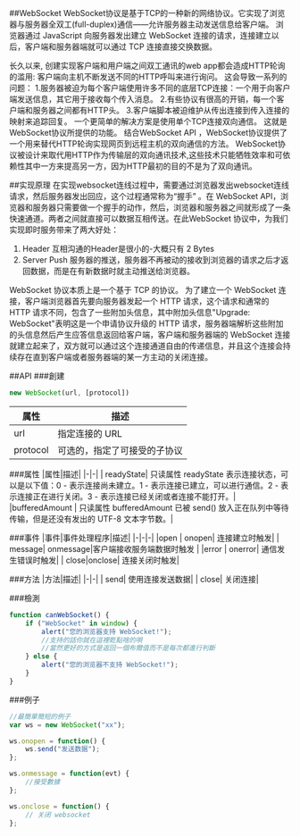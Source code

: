 ##WebSocket
WebSocket协议是基于TCP的一种新的网络协议。它实现了浏览器与服务器全双工(full-duplex)通信——允许服务器主动发送信息给客户端。
浏览器通过 JavaScript 向服务器发出建立 WebSocket 连接的请求，连接建立以后，客户端和服务器端就可以通过 TCP 连接直接交换数据。

长久以来, 创建实现客户端和用户端之间双工通讯的web app都会造成HTTP轮询的滥用: 客户端向主机不断发送不同的HTTP呼叫来进行询问。
这会导致一系列的问题：
1.服务器被迫为每个客户端使用许多不同的底层TCP连接：一个用于向客户端发送信息，其它用于接收每个传入消息。
2.有些协议有很高的开销，每一个客户端和服务器之间都有HTTP头。
3.客户端脚本被迫维护从传出连接到传入连接的映射来追踪回复。
一个更简单的解决方案是使用单个TCP连接双向通信。 这就是WebSocket协议所提供的功能。 结合WebSocket API ，WebSocket协议提供了一个用来替代HTTP轮询实现网页到远程主机的双向通信的方法。
WebSocket协议被设计来取代用HTTP作为传输层的双向通讯技术,这些技术只能牺牲效率和可依赖性其中一方来提高另一方，因为HTTP最初的目的不是为了双向通讯。

##实现原理
在实现websocket连线过程中，需要通过浏览器发出websocket连线请求，然后服务器发出回应，这个过程通常称为“握手” 。在 WebSocket API，浏览器和服务器只需要做一个握手的动作，然后，浏览器和服务器之间就形成了一条快速通道。两者之间就直接可以数据互相传送。在此WebSocket 协议中，为我们实现即时服务带来了两大好处：
1. Header 互相沟通的Header是很小的-大概只有 2 Bytes
2. Server Push 服务器的推送，服务器不再被动的接收到浏览器的请求之后才返回数据，而是在有新数据时就主动推送给浏览器。


WebSocket 协议本质上是一个基于 TCP 的协议。
为了建立一个 WebSocket 连接，客户端浏览器首先要向服务器发起一个 HTTP 请求，这个请求和通常的 HTTP 请求不同，包含了一些附加头信息，其中附加头信息"Upgrade: WebSocket"表明这是一个申请协议升级的 HTTP 请求，服务器端解析这些附加的头信息然后产生应答信息返回给客户端，客户端和服务器端的 WebSocket 连接就建立起来了，双方就可以通过这个连接通道自由的传递信息，并且这个连接会持续存在直到客户端或者服务器端的某一方主动的关闭连接。


##API
###創建
```javascript
new WebSocket(url, [protocol])
```
|属性|描述|
|-|-|
| url| 指定连接的 URL|
|protocol  | 可选的，指定了可接受的子协议|

###属性
|属性|描述|
|-|-|
| readyState| 只读属性 readyState 表示连接状态，可以是以下值：0 - 表示连接尚未建立。1 - 表示连接已建立，可以进行通信。2 - 表示连接正在进行关闭。3 - 表示连接已经关闭或者连接不能打开。|
|bufferedAmount | 只读属性 bufferedAmount 已被 send() 放入正在队列中等待传输，但是还没有发出的 UTF-8 文本字节数。|


###事件
|事件|事件处理程序|描述|
|-|-|-|
|open | onopen| 连接建立时触发|
| message| onmessage|客户端接收服务端数据时触发 |
|error | onerror| 通信发生错误时触发|
| close|onclose| 连接关闭时触发|

###方法
|方法|描述|
|-|-|
| send| 使用连接发送数据|
| close| 关闭连接|


###檢測
```javascript
function canWebSocket() {
    if ("WebSocket" in window) {
        alert("您的浏览器支持 WebSocket!");
        //支持的話你就在這裡乾點啥的唄
        //當然更好的方式是返回一個布爾值而不是每次都進行判斷
    } else {
        alert("您的浏览器不支持 WebSocket!");
    }
}
```

###例子
```javascript
//最簡單簡短的例子
var ws = new WebSocket("xx");

ws.onopen = function() {
    ws.send("发送数据");
};

ws.onmessage = function(evt) {
    //接受數據
};

ws.onclose = function() {
    // 关闭 websocket
};
```
